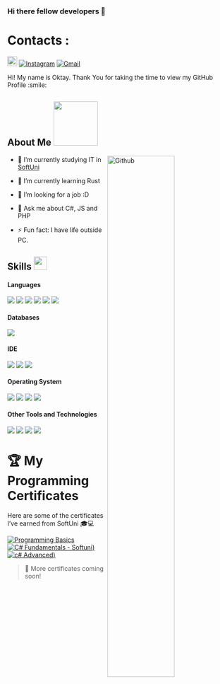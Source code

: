 ### Hi there fellow developers 👋


<h1>Contacts :</h1>


[<img src="https://img.shields.io/github/followers/Akame1981?label=follow&style=social" height="22" title="Follow me" />](https://github.com/Akame1981) 
[![Instagram](https://img.shields.io/badge/-Instagram-c13584?style=flat&labelColor=c13584&logo=instagram&logoColor=white)](https://www.instagram.com/oktayk._007/)
[![Gmail](https://img.shields.io/badge/-Gmail-c14438?style=flat&logo=Gmail&logoColor=white)](mailto:fartexofficial@gmail.com)



<div size='20px'> Hi! My name is Oktay. Thank You for taking the time to view my GitHub Profile :smile: 
</div>

<h2> About Me <img src = "https://media0.giphy.com/media/KDDpcKigbfFpnejZs6/giphy.gif?cid=ecf05e47oy6f4zjs8g1qoiystc56cu7r9tb8a1fe76e05oty&rid=giphy.gif" width = 100px></h2>

<img width="55%" align="right" alt="Github" src="https://raw.githubusercontent.com/onimur/.github/master/.resources/git-header.svg" />

- 🔭 I’m currently studying IT in <a href="https://softuni.bg/">SoftUni</a>
  
- 🌱 I’m currently learning Rust
  
- 👯 I’m looking for a job :D
  
- 💬 Ask me about C#, JS and PHP
  
- ⚡ Fun fact: I have life outside PC.




## Skills <img src="https://media.giphy.com/media/iY8CRBdQXODJSCERIr/giphy.gif" width="30px">&nbsp; 

<h4> Languages </h4>
<span> 
  <img src="https://img.shields.io/badge/HTML5-E34F26?style=for-the-badge&logo=html5&logoColor=white">
  <img src="https://img.shields.io/badge/CSS3-1572B6?style=for-the-badge&logo=css3&logoColor=white">
  <img src="https://img.shields.io/badge/JavaScript-F7DF1E?style=for-the-badge&logo=javascript&logoColor=black">
  <img src="https://img.shields.io/badge/C%2B%2B-00599C?style=for-the-badge&logo=c%2B%2B&logoColor=white">
  <img src="https://img.shields.io/badge/Python-darkblue?style=for-the-badge&logo=Python&logoColor=white">
  <img src="https://img.shields.io/badge/cSharp-darkblue?style=for-the-badge&logo=csharp&logoColor=white">
</span>

<h4> Databases </h4>
<span>
  <img src="https://img.shields.io/badge/MySQL-00000F?style=for-the-badge&logo=mysql&logoColor=white">
</span>

<h4> IDE </h4>
<span>
<img src="https://img.shields.io/badge/Atom-darkgreen?style=for-the-badge&logo=Atom&logoColor=white">
<img src="https://img.shields.io/badge/Visual%20Studio-purple?style=for-the-badge&logo=VisualStudio&logoColor=white">
<img src="https://img.shields.io/badge/Visual_Studio_Code-0078D4?style=for-the-badge&logo=visual%20studio%20code&logoColor=white">

<h4> Operating System </h4>
<span>
  <img src="https://img.shields.io/badge/Linux-FCC624?style=for-the-badge&logo=linux&logoColor=black">
  <img src="https://img.shields.io/badge/Ubuntu-E95420?style=for-the-badge&logo=ubuntu&logoColor=white">
  <img src="https://img.shields.io/badge/Windows-0078D6?style=for-the-badge&logo=windows&logoColor=white">
  <img src="https://img.shields.io/badge/Android-3DDC84?style=for-the-badge&logo=android&logoColor=white">
</span>

<h4> Other Tools and Technologies </h4>
<span>
  <img src="https://img.shields.io/badge/Git-F05032?style=for-the-badge&logo=git&logoColor=white">
  <img src="https://img.shields.io/badge/Unity-black?style=for-the-badge&logo=Unity&logoColor=white">
  <img src="https://img.shields.io/badge/Xampp-F37623?style=for-the-badge&logo=xampp&logoColor=white">
  <img src="https://img.shields.io/badge/Unreal%20Engine-black?style=for-the-badge&logo=UnrealEngine&logoColor=white">
</span>

# 🏆 My Programming Certificates

Here are some of the certificates I’ve earned from SoftUni 🎓💻

[![Programming Basics](https://img.shields.io/badge/C%23-Basics-blue?style=for-the-badge&logo=c-sharp&logoColor=white)](http://softuni.bg/certificates/details/230379/a12265a5)  
[![C# Fundamentals - Softuni](https://img.shields.io/badge/C%23-Basics-blue?style=for-the-badge&logo=c-sharp&logoColor=white))](https://softuni.bg/certificates/details/239917/3889b80e)  
[![c# Advanced](https://img.shields.io/badge/C%23-Basics-blue?style=for-the-badge&logo=c-sharp&logoColor=white))](https://softuni.bg/certificates/details/245115/1985a578)

> 🎯 More certificates coming soon!
